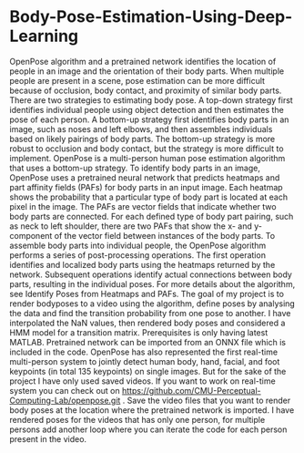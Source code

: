 # Body-Pose-Estimation-Using-Deep-Learning

OpenPose algorithm and a pretrained network identifies the location of people in an image and the orientation of their body parts. When multiple people are present in a scene, pose estimation can be more difficult because of occlusion, body contact, and proximity of similar body parts.
There are two strategies to estimating body pose. A top-down strategy first identifies individual people using object detection and then estimates the pose of each person. A bottom-up strategy first identifies body parts in an image, such as noses and left elbows, and then assembles individuals based on likely pairings of body parts. The bottom-up strategy is more robust to occlusion and body contact, but the strategy is more difficult to implement. OpenPose is a multi-person human pose estimation algorithm that uses a bottom-up strategy.
To identify body parts in an image, OpenPose uses a pretrained neural network that predicts heatmaps and part affinity fields (PAFs) for body parts in an input image. Each heatmap shows the probability that a particular type of body part is located at each pixel in the image. The PAFs are vector fields that indicate whether two body parts are connected. For each defined type of body part pairing, such as neck to left shoulder, there are two PAFs that show the x- and y-component of the vector field between instances of the body parts.
To assemble body parts into individual people, the OpenPose algorithm performs a series of post-processing operations. The first operation identifies and localized body parts using the heatmaps returned by the network. Subsequent operations identify actual connections between body parts, resulting in the individual poses. For more details about the algorithm, see Identify Poses from Heatmaps and PAFs.
The goal of my project is to render bodyposes to a video using the algorithm, define poses by analysing the data and find the transition probability from one pose to another. I have interpolated the NaN values, then rendered body poses and considered a HMM model for a transition matrix.
Prerequisites is only having latest MATLAB. Pretrained network can be imported from an ONNX file which is included in the code. OpenPose has also represented the first real-time multi-person system to jointly detect human body, hand, facial, and foot keypoints (in total 135 keypoints) on single images. But for the sake of the project I have only used saved videos. If you want to work on real-time system you can check out on https://github.com/CMU-Perceptual-Computing-Lab/openpose.git .
Save the video files that you want to render body poses at the location where the pretrained network is imported. I have rendered poses for the videos that has only one person, for multiple persons add another loop where you can iterate the code for each person present in the video.
